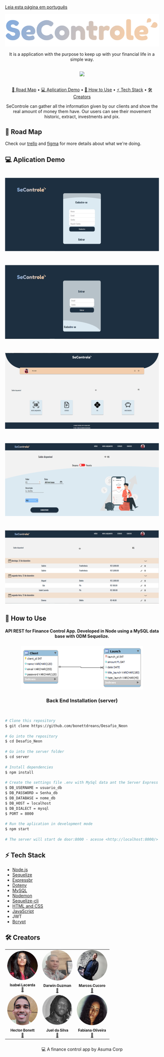 [Leia esta página em português](https://github.com/bonettdreans/Desafio_Neon/blob/main/README-pt.md)<br>

<div align='center'>
  <img src="https://github.com/bonettdreans/Desafio_Neon/blob/main/front-end/assets/img/logo.svg"/>
</div>



<p align='center'>It is a application with the purpose to keep up with your financial life in a simple way. </p>



<br>
<div align='center'>
  <a href='https://github.com/bonettdreans/Desafio_Neon/blob/main/license'><img src='https://img.shields.io/badge/license-MIT-green'></img></a>
</div>

<br>
<p align='center'>
  <a href='#Roda-Map'>💫 Road Map</a> • 
  <a href='#Aplication-Demo'>💻 Aplication Demo</a> • 
  <a href='#How-to-Use'>🌚 How to Use</a> • 
  <a href='#Tech-Satck'>⚡️ Tech Stack</a> • 
  <a href='#Creators'>🛠 Creators</a> 
</p>

<p align='center'>SeControle can gather all the information given by our clients and show the real amount of money them have.
Our users can see their movement historic, extract, investments and pix.</p>

## 💫 Road Map
<p>Check our <a href='https://trello.com/invite/b/wQFMxIHm/9da9a90582b4cbd8fea63bc22165a3fa/kanban-template'>trello</a> 
and <a href='https://www.figma.com/file/3wh0x05etlZMCUfcJMRjwR/Desafio---TT-team-library?node-id=487%3A300'>figma</a> for more details about what we're doing.</p>


## 💻 Aplication Demo

<h1 align="center">
  <img title="#register" src="https://github.com/bonettdreans/Desafio_Neon/blob/main/front-end/assets/screenshots/cadastrar.png" />
</h1>
<h1 align="center">
  <img title="#register" src="https://github.com/bonettdreans/Desafio_Neon/blob/main/front-end/assets/screenshots/entrar.png" />
</h1>
<h1 align="center">
  <img title="#register" src="https://github.com/bonettdreans/Desafio_Neon/blob/main/front-end/assets/screenshots/home.png" />
</h1>
<h1 align="center">
  <img title="#register" src="https://github.com/bonettdreans/Desafio_Neon/blob/main/front-end/assets/screenshots/launch.png" />
</h1>
<h1 align="center">
  <img title="#register" src="https://github.com/bonettdreans/Desafio_Neon/blob/main/front-end/assets/screenshots/extract.png" />
</h1>

## 🌚 How to Use

<div align='center'>
  <h4>API REST for Finance Control App.
    Developed in Node using a MySQL data base with ODM Sequelize.</h4>
</div>
<h3 align="center">
  <img title="#register" src="https://github.com/bonettdreans/Desafio_Neon/blob/main/front-end/assets/screenshots/Database_Structure_of_the_Application_Asuma_Corp..png" />
</h3>
<div>
  <div align='center'>
    <h3>Back End Installation (server)</h3><br>
 </div>
  
  ```bash
# Clone this repository
$ git clone https://github.com/bonettdreans/Desafio_Neon

# Go into the repository
$ cd Desafio_Neon

# Go into the server folder
$ cd server

# Install dependencies
$ npm install

# Create the settings file .env with MySql data ant the Server Express port
$ DB_USERNAME = usuario_db
$ DB_PASSWORD = Senha_db
$ DB_DATABASE = nome_db
$ DB_HOST = localhost
$ DB_DIALECT = mysql
$ PORT = 8000

# Run the aplication in development mode
$ npm start

# The server will start de door:8000 - acesse <http://localhost:8000/>
```
</div>

## ⚡️ Tech Stack
<ul>
  <li><a href='https://nodejs.org/'>Node.js</a></li>
  <li><a href='https://sequelize.org/master/'>Sequelize</a></li>
  <li><a href='https://expressjs.com/pt-br/'>Expressbr</a></li>
  <li><a href='https://www.npmjs.com/package/dotenv'>Dotenv</a></li>
  <li><a href='https://www.npmjs.com/package/mysql2'>MySQL</a></li>
  <li><a href='https://www.npmjs.com/package/nodemon'>Nodemon</a></li>
  <li><a href='https://www.npmjs.com/package/sequelize-cli'>Sequelize-cli</a></li>
  <li><a href='https://html.com/'>HTML and CSS</a></li>
  <li><a href='https://www.javascript.com/'>JavaScript</a></li>
  <li><a href='https://jwt.io/'></a>JWT</li>
  <li><a href='https://bcrypt-generator.com/'>Bcrypt</a></li>
</ul>

## 🛠 Creators


<div style="display: inline_block" align="center">
 <table>
    <tr>
      <td align="center"><a href="https://github.com/lacerdaisab"><img style="border-radius: 50%;" src="https://github.com/bonettdreans/Desafio_Neon/blob/main/front-end/assets/img/isabel.png" width="100px;" alt="Isa"/><br /><sub><b>Isabel Lacerda</b></sub></a><br /><a href="https://www.linkedin.com/in/lacerdaisab/" title="Linkedin">🚀</a>
      <td align="center"><a href="https://github.com/guzmandp"><img style="border-radius: 50%;" src="https://github.com/bonettdreans/Desafio_Neon/blob/main/front-end/assets/img/darwin.png" width="100px;" alt="Darwin"/><br /><sub><b>Darwin Guzman</b></sub></a><br /><a href="https://www.linkedin.com/in/darwin-guzm%C3%A1n-betancourt-985b4496/" title="Linkedin">🚀</a>
      <td align="center"><a href="https://github.com/MarcosCucoro"><img style="border-radius: 50%;" src="https://github.com/bonettdreans/Desafio_Neon/blob/main/front-end/assets/img/marcos.png" width="100px;" alt="Marcos"/><br /><sub><b>Marcos Cucoro</b></sub></a><br /><a href="https://www.linkedin.com/in/marcos-cucoro-15b23a95/" title="Linkedin">🚀</a>
    </tr>
    <tr>
      <td align="center"><a href="https://github.com/bonettdreans"><img style="border-radius: 50%;" src="https://github.com/bonettdreans/Desafio_Neon/blob/main/front-end/assets/img/hector.png" width="100px;" alt="Hector"/><br /><sub><b>Hector Bonett</b></sub></a><br /><a href="https://www.linkedin.com/in/h%C3%A9ctor-bonett-b61459223/" title="Linkedin">🚀</a>
      <td align="center"><a href="https://github.com/juel1986"><img style="border-radius: 50%;" src="https://github.com/bonettdreans/Desafio_Neon/blob/main/front-end/assets/img/juel.png" width="100px;" alt="Juel"/><br /><sub><b>Juel da Silva</b></sub></a><br /><a href="https://www.linkedin.com/in/juel-da-silva-60b7b1117/" title="Linkedin">🚀</a>
      <td align="center"><a href="https://github.com/Tavarina"><img style="border-radius: 50%;" src="https://github.com/bonettdreans/Desafio_Neon/blob/main/front-end/assets/img/fabiana.png" width="100px;" alt="Fabiana"/><br /><sub><b>Fabiana Oliveira</b></sub></a><br /><a href="https://www.linkedin.com/in/fabianaoli/" title="Linkedin">🚀</a>
    </tr>
  </table>
</div>

###
<p align='center'>💻 A finance control app by Asuma Corp</p>
